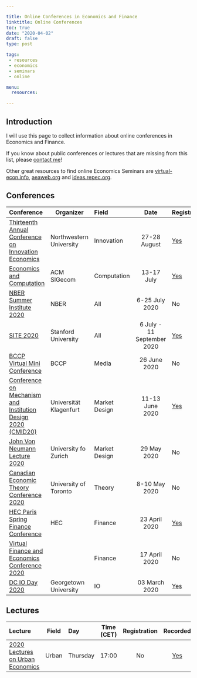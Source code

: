 ```yaml
---

title: Online Conferences in Economics and Finance
linktitle: Online Conferences
toc: true
date: "2020-04-02"
draft: false
type: post

tags:
 - resources
 - economics
 - seminars
 - online

menu: 
  resources:

---
```


## Introduction

I will use this page to collect information about online conferences in Economics and Finance.

If you know about public conferences or lectures that are missing from this list, please [contact me](mailto:matteo.courthoud@econ.uzh.ch)!

Other great resources to find online Economics Seminars are [virtual-econ.info](https://virtual-econ.info/),  [aeaweb.org](https://www.aeaweb.org/resources/online-seminars) and [ideas.repec.org](https://ideas.repec.org/v/).



## Conferences

| Conference | Organizer | Field | Date | Registration |
|:-----------|-------|:-----|:------------:|:-------------|
| [Thirteenth Annual Conference on Innovation Economics](https://www.law.northwestern.edu/research-faculty/clbe/events/innovation/) | Northwestern University | Innovation | 27-28 August | [Yes](mailto:clbe@law.northwestern.edu) |
| [Economics and Computation](http://ec20.sigecom.org/) | ACM SIGecom | Computation | 13-17 July | [Yes](http://ec20.sigecom.org/participation/registration/) |
| [NBER Summer Institute 2020](http://conference.nber.org/confer/2020/SI2020/SI2020.html) | NBER | All | 6-25 July 2020 | No |
| [SITE 2020](https://site.stanford.edu/) | Stanford University | All | 6 July - 11 September 2020 | [Yes](https://forms.gle/DeV1wqdpVXKAFSnK7) |
| [BCCP Virtual Mini Conference](https://www.bccp-berlin.de/events/all-events/events-detail/bccp-virtual-mini-conference-2020/) | BCCP | Media | 26 June 2020 | No |
| [Conference on Mechanism and Institution Design 2020 (CMID20)](https://conference2.aau.at/event/4/) | Universität Klagenfurt | Market Design | 11-13 June 2020 | [Yes](https://conference2.aau.at/event/4/registrations/10/) |
| [John Von Neumann Lecture 2020](https://gametheory.online/project_show/40) | University fo Zurich | Market Design | 29 May 2020 | No |
| [Canadian Economic Theory Conference 2020](https://www.economics.utoronto.ca/conferences/index.php/cetc/2020) | University of Toronto | Theory | 8-10 May 2020 | No |
| [HEC Paris Spring Finance Conference](https://www.hec.edu/en/news-room/hec-paris-spring-finance-online-conference) | HEC | Finance | 23 April 2020 | [Yes](https://zoom.us/webinar/register/WN_8xeT7qlyS3WUpz9wUWrDQg) |
| [Virtual Finance and Economics Conference 2020](https://static1.squarespace.com/static/56086d00e4b0fb7874bc2d42/t/5e753140c2225859fa93ba1e/1584738624656/callforpapers.pdf) |  | Finance | 17 April 2020 | No |
| [DC IO Day 2020](https://sites.google.com/view/dc-io-day) | Georgetown University | IO | 03 March 2020 | [Yes](https://sites.google.com/view/dc-io-day) |



## Lectures

| Lecture | Field | Day | Time (CET) | Registration | Recorded |
|:--------|-------|:----|:----------:|:------------:|:--------:|
| [2020 Lectures on Urban Economics](http://www.urbaneconomics.org/meetings/lectures2020/) | Urban | Thursday | 17:00 | No | [Yes](https://www.youtube.com/channel/UCTaHzMEt0w1JbcyUfrznLCw) |

